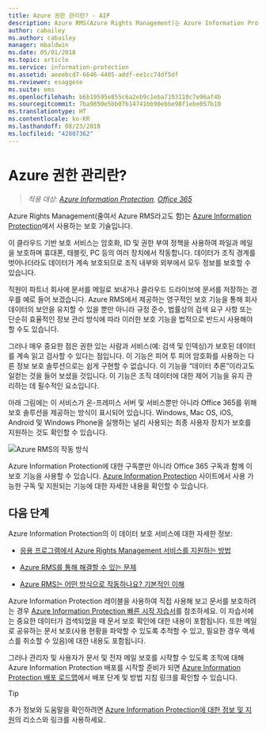 ```yaml
---
title: Azure 권한 관리란? - AIP
description: Azure RMS(Azure Rights Management)는 Azure Information Protection에서 사용하는 보호 기술입니다.
author: cabailey
ms.author: cabailey
manager: mbaldwin
ms.date: 05/01/2018
ms.topic: article
ms.service: information-protection
ms.assetid: aeeebcd7-6646-4405-addf-ee1cc74df5df
ms.reviewer: esaggese
ms.suite: ems
ms.openlocfilehash: b6b19595e855c6a2eb9c1eba7193110c7e96af4b
ms.sourcegitcommit: 7ba9850e5bb07b14741bb90ebbe98f1ebe057b10
ms.translationtype: HT
ms.contentlocale: ko-KR
ms.lasthandoff: 08/23/2018
ms.locfileid: "42807362"
---
```

# <a name="what-is-azure-rights-management"></a>Azure 권한 관리란?

>*적용 대상: [Azure Information Protection](https://azure.microsoft.com/pricing/details/information-protection), [Office 365](http://download.microsoft.com/download/E/C/F/ECF42E71-4EC0-48FF-AA00-577AC14D5B5C/Azure_Information_Protection_licensing_datasheet_EN-US.pdf)*


Azure Rights Management(줄여서 Azure RMS라고도 함)는 [Azure Information Protection](what-is-information-protection.md)에서 사용하는 보호 기술입니다.

이 클라우드 기반 보호 서비스는 암호화, ID 및 권한 부여 정책을 사용하여 파일과 메일을 보호하며 휴대폰, 태블릿, PC 등의 여러 장치에서 작동합니다. 데이터가 조직 경계를 벗어나더라도 데이터가 계속 보호되므로 조직 내부와 외부에서 모두 정보를 보호할 수 있습니다.

직원이 파트너 회사에 문서를 메일로 보내거나 클라우드 드라이브에 문서를 저장하는 경우를 예로 들어 보겠습니다. Azure RMS에서 제공하는 영구적인 보호 기능을 통해 회사 데이터의 보안을 유지할 수 있을 뿐만 아니라 규정 준수, 법률상의 검색 요구 사항 또는 단순히 효율적인 정보 관리 방식에 따라 이러한 보호 기능을 법적으로 반드시 사용해야 할 수도 있습니다.

그러나 매우 중요한 점은 권한 있는 사람과 서비스(예: 검색 및 인덱싱)가 보호된 데이터를 계속 읽고 검사할 수 있다는 점입니다. 이 기능은 피어 투 피어 암호화를 사용하는 다른 정보 보호 솔루션으로는 쉽게 구현할 수 없습니다. 이 기능을 “데이터 추론”이라고도 일컫는 것을 들어 보셨을 것입니다. 이 기능은 조직 데이터에 대한 제어 기능을 유지 관리하는 데 필수적인 요소입니다.

아래 그림에는 이 서비스가 온-프레미스 서버 및 서비스뿐만 아니라 Office 365를 위해 보호 솔루션을 제공하는 방식이 표시되어 있습니다. Windows, Mac OS, iOS, Android 및 Windows Phone을 실행하는 널리 사용되는 최종 사용자 장치가 보호를 지원하는 것도 확인할 수 있습니다.


![Azure RMS의 작동 방식](./media/AzRMS_elements.png)

Azure Information Protection에 대한 구독뿐만 아니라 Office 365 구독과 함께 이 보호 기능을 사용할 수 있습니다. [Azure Information Protection](https://azure.microsoft.com/pricing/details/information-protection/) 사이트에서 사용 가능한 구독 및 지원되는 기능에 대한 자세한 내용을 확인할 수 있습니다.

## <a name="next-steps"></a>다음 단계

Azure Information Protection의 이 데이터 보호 서비스에 대한 자세한 정보:

- [응용 프로그램에서 Azure Rights Management 서비스를 지원하는 방법](applications-support.md)

- [Azure RMS를 통해 해결할 수 있는 문제](azure-rms-problems-it-solves.md)

- [Azure RMS는 어떤 방식으로 작동하나요? 기본적인 이해](how-does-it-work.md)

Azure Information Protection 레이블을 사용하여 직접 사용해 보고 문서를 보호하려는 경우 [Azure Information Protection 빠른 시작 자습서](infoprotect-quick-start-tutorial.md)를 참조하세요. 이 자습서에는 중요한 데이터가 검색되었을 때 문서 보호 확인에 대한 내용이 포함됩니다. 또한 메일로 공유하는 문서 보호(사용 현황을 파악할 수 있도록 추적할 수 있고, 필요한 경우 액세스를 취소할 수 있음)에 대한 내용도 포함됩니다.

그러나 관리자 및 사용자가 문서 및 전자 메일 보호를 시작할 수 있도록 조직에 대해 Azure Information Protection 배포를 시작할 준비가 되면 [Azure Information Protection 배포 로드맵](deployment-roadmap.md)에서 배포 단계 및 방법 지침 링크를 확인할 수 있습니다.

> [!TIP]
> 추가 정보와 도움말을 확인하려면 [Azure Information Protection에 대한 정보 및 지원](information-support.md)의 리소스와 링크를 사용하세요.
